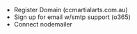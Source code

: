- Register Domain (ccmartialarts.com.au)
- Sign up for email w/smtp support (o365)
- Connect nodemailer

